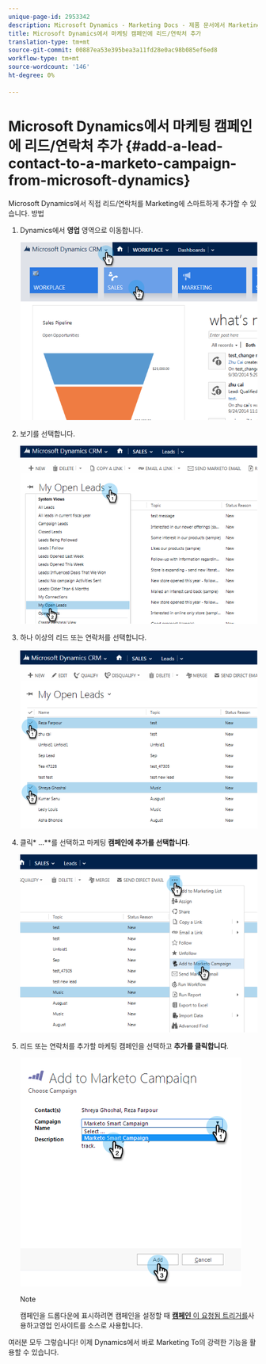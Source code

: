 ```yaml
---
unique-page-id: 2953342
description: Microsoft Dynamics - Marketing Docs - 제품 문서에서 Marketing To 캠페인에 리드/연락처 추가
title: Microsoft Dynamics에서 마케팅 캠페인에 리드/연락처 추가
translation-type: tm+mt
source-git-commit: 00887ea53e395bea3a11fd28e0ac98b085ef6ed8
workflow-type: tm+mt
source-wordcount: '146'
ht-degree: 0%

---
```



# Microsoft Dynamics에서 마케팅 캠페인에 리드/연락처 추가 {#add-a-lead-contact-to-a-marketo-campaign-from-microsoft-dynamics}

Microsoft Dynamics에서 직접 리드/연락처를 Marketing에 스마트하게 추가할 수 있습니다. 방법

1. Dynamics에서 **영업** 영역으로 이동합니다.

   ![](assets/image2014-10-20-12-3a9-3a56.png)

1. 보기를 선택합니다.

   ![](assets/image2014-10-20-12-3a10-3a6.png)

1. 하나 이상의 리드 또는 연락처를 선택합니다.

   ![](assets/image2014-10-20-12-3a10-3a19.png)

1. 클릭* ...**를 선택하고 마케팅 **캠페인에 추가를 선택합니다**.

   ![](assets/image2014-10-20-12-3a10-3a31.png)

1. 리드 또는 연락처를 추가할 마케팅 캠페인을 선택하고 **추가를 클릭합니다**.

   ![](assets/image2014-10-20-12-3a10-3a42.png)

   >[!NOTE]
   >
   >캠페인을 드롭다운에 표시하려면 캠페인을 설정할 때 [**캠페인** 이 요청됨 트리거를](http://docs.marketo.com/pages/viewpage.action?pageId=7514898)사용하고영업 인사이트를 소스로 사용합니다.

여러분 모두 그렇습니다! 이제 Dynamics에서 바로 Marketing To의 강력한 기능을 활용할 수 있습니다.
